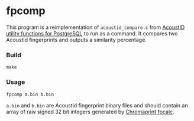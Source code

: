 # fpcomp

This program is a reimplementation of `acoustid_compare.c` from [AcoustID utility functions for PostgreSQL] to run as a command. It compares two Acoustid fingerprints and outputs a similarity percentage.


### Build
```shell
make
```


### Usage
```shell
fpcomp a.bin b.bin
```

`a.bin` and `b.bin` are Acoustid fingerprint binary files and should contain an array of raw signed 32 bit integers generated by [Chromaprint fpcalc].


[AcoustID utility functions for PostgreSQL]: https://github.com/acoustid/pg_acoustid
[Chromaprint fpcalc]: https://acoustid.org/chromaprint
